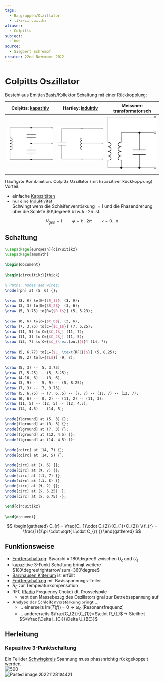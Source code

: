 ```yaml
---
tags:
  - Baugruppen/Oszillator
  - tikz/circuitikz
aliases:
  - Colpitts
subject:
  - hwe
source:
  - Siegbert Schrempf
created: 22nd November 2022
---
```


# Colpitts Oszillator

Besteht aus Emitter/Basis/Kollektor Schaltung mit einer Rückkopplung:

| Colpitts: [kapazitiv](../../Elektrotechnik/Kapazität.md) | Hartley: [induktiv](../../Elektrotechnik/Induktivitäten.md) | Meissner: transformatorisch                              |
| -------------------------------------------------------- | ----------------------------------------------------------- | -------------------------------------------------------- |
| ![invert_dark\|300](assets/ColpittsKapazitiv.svg)        | ![invert_dark\|300](assets/HartleyInduktiv.svg)             | ![invert_dark\|200](assets/meissnerTransfomatorisch.svg) |

Häufigste Kombination: Colpitts Oszillator (mit kapazitiver Rückkopplung)  
Vorteil: 
- einfache [Kapazitäten](../../Elektrotechnik/Kapazität.md)
- nur eine [Induktivität](../../Elektrotechnik/Induktivitäten.md)  
Schwingt wenn die Schleifenverstärkung $=1$ und die Phasendrehung über die Schlefe $0\degree$ bzw. $k\cdot2\pi$ ist.

$$V_{ges}=1 \qquad \varphi = k\cdot2\pi \qquad k=0\dots n$$

## Schaltung

```tikz
\usepackage[european]{circuitikz}
\usepackage{amsmath}

\begin{document}

\begin{circuitikz}[thick]

% Paths, nodes and wires:
\node[npn] at (5, 6) {};

\draw (3, 6) to[R={$R_1$}] (3, 9);
\draw (3, 3) to[R={$R_2$}] (3, 6);
\draw (5, 3.75) to[R={$R_E$}] (5, 5.23);

\draw (0, 6) to[C={$C_B$}] (3, 6);
\draw (7, 3.75) to[C={$C_E$}] (7, 5.25);
\draw (11, 5) to[C={$C_1$}] (11, 7);
\draw (11, 3) to[C={$C_2$}] (11, 5);
\draw (12, 7) to[C={$C_{\text{out}}$}] (14, 7);

\draw (5, 6.77) to[L={$L_{\text{RFC}}$}] (5, 8.25);
\draw (9, 2) to[L={$L$}] (9, 7);

\draw (5, 3) -- (5, 3.75);
\draw (7, 5.25) -- (5, 5.25);
\draw (4.16, 6) -- (3, 6);
\draw (3, 9) -- (5, 9) -- (5, 8.25);
\draw (7, 3) -- (7, 3.75);
\draw (5, 6.75) -- (7, 6.75) -- (7, 7) -- (11, 7) -- (12, 7);
\draw (0, 6) -- (0, 2) -- (11, 2) -- (11, 3);
\draw (11, 5) -- (12, 5) -- (12, 4.5);
\draw (14, 4.5) -- (14, 5);

\node[tlground] at (5, 3) {};
\node[tlground] at (3, 3) {};
\node[tlground] at (7, 3) {};
\node[tlground] at (12, 4.5) {};
\node[tlground] at (14, 4.5) {};

\node[ocirc] at (14, 7) {};
\node[ocirc] at (14, 5) {};

\node[circ] at (3, 6) {};
\node[circ] at (9, 7) {};
\node[circ] at (11, 7) {};
\node[circ] at (11, 5) {};
\node[circ] at (9, 2) {};
\node[circ] at (5, 5.25) {};
\node[circ] at (5, 6.75) {};

\end{circuitikz}

\end{document}
```

$$
\begin{gathered}
C_{r} = \frac{C_{1}\cdot C_{2}}{C_{1}+C_{2}} \\
f_{r} = \frac{1}{2\pi \cdot \sqrt{ L\cdot C_{r} }}
\end{gathered}
$$

## Funktionsweise

- [Emitterschaltung](../Halbleiter/Kollektorfolger.md): $\varphi = 180\degree$ zwischen $U_{a}$ und $U_{e}$
- kapazitive 3-Punkt Schaltung bringt weitere $180\degree\rightarrow\sum=360\degree$
- [Barkhausen Kriterium](Barkhausen%20Kriterium.md) ist erfüllt
- [Emitterschaltung](../Halbleiter/Kollektorfolger.md) mit Basisspannungs-Teiler
- $R_{E}$ zur Temperaturkompensation
- RFC ([Radio](../../HF-Technik/Rundfunk.md) Frequency Choke) dt. Drosselspule
	- hebt den Massebezug des Oszillatorsignal zur Betriebsspannung auf
- Analyse der Schleifenverstärkung bringt …
	- … einerseits $\mathrm{Im}(T(f))=0$ -> $\omega_{0}$ (Resonanzfrequenz)
	- … andererseits $\frac{C_{2}}{C_{1}}=S\cdot R_{L}$ -> Steilheit $S=\frac{\Delta I_{C}}{\Delta U_{BE}}$

## Herleitung

### Kapazitive 3-Punktschaltung

Ein Teil der [Schwingkreis](../../Physik/Schwingkreise.md) Spannung muss phasenrichtig rückgekoppelt werden.  
![500](../assets/ColpittsCalc.png)  
![Pasted image 20221128104421](../assets/ColpittsCalc2.png)
